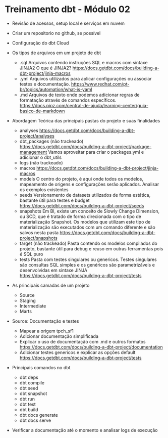 # Treinamento dbt - Módulo 02

- Revisão de acessos, setup local e serviços em nuvem

- Criar um repositorio no github, se possível
- Configuração do dbt Cloud

- Os tipos de arquivos em um projeto de dbt
  - .sql
  Arquivos contendo instruções SQL e macros com sintaxe JINJA2
  O que é JINJA2?
  https://docs.getdbt.com/docs/building-a-dbt-project/jinja-macros
  - .yml
  Arquivos utilizados para aplicar configurações ou associar testes e documentação.
  https://www.redhat.com/pt-br/topics/automation/what-is-yaml
  - .md
  Arquivos de texto onde podemos adicionar regras de formatação através de comandos específicos.
  https://docs.pipz.com/central-de-ajuda/learning-center/guia-basico-de-markdown

- Abordagem Teórica das principais pastas do projeto e suas finalidades
  - analyses
  https://docs.getdbt.com/docs/building-a-dbt-project/analyses
  - dbt_packages (não trackeado)
  https://docs.getdbt.com/docs/building-a-dbt-project/package-management
  Vamos aproveitar para criar o packages.yml e adicionar o dbt_utils
  - logs (não trackeado)
  - macros
  https://docs.getdbt.com/docs/building-a-dbt-project/jinja-macros
  - models
  O centro do projeto, é aqui onde todos os modelos, mapeamento de origens e configurações serão aplicados.
  Analisar os exemplos existentes
  - seeds
  Versionamento de datasets utilizados de forma estática, bastante útil para testes e budget
  https://docs.getdbt.com/docs/building-a-dbt-project/seeds
  - snapshots
  Em BI, existe um conceito de Slowly Change Dimension, ou SCD, que é tratado de forma direcionada com o tipo de materialização Snapshot.
  Os modelos que utilizam este tipo de materialização são executados com um comando diferente e são salvos nesta pasta
  https://docs.getdbt.com/docs/building-a-dbt-project/snapshots
  - target (não trackeado)
  Pasta contendo os modelos compilados do projeto, bastante útil para debug e reuso em outras ferramentas pois é SQL puro
  - tests
  Pasta com testes singulares ou genericos. Testes singulares são consultas SQL simples e os genéricos são parametrizáveis e desenvolvidas em sintaxe JINJA
  https://docs.getdbt.com/docs/building-a-dbt-project/tests

- As principais camadas de um projeto
  - Source
  - Staging
  - Intermediate
  - Marts

- Source: Documentação e testes
  - Mapear a origem tpch_sf1
  - Adicionar documentação simplificada
  - Explicar o uso de documentação com .md e outros formatos
  https://docs.getdbt.com/docs/building-a-dbt-project/documentation
  - Adicionar testes genericos e explicar as opções default
  https://docs.getdbt.com/docs/building-a-dbt-project/tests

- Principais comandos no dbt
  - dbt deps
  - dbt compile
  - dbt seed
  - dbt snapshot
  - dbt run
  - dbt test
  - dbt build
  - dbt docs generate
  - dbt docs serve

- Verificar a documentação até o momento e analisar logs de execução